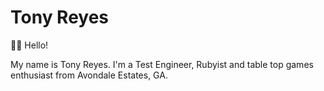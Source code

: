 # Tony Reyes

👋🏻 Hello! 

My name is Tony Reyes. I'm a Test Engineer, Rubyist and table top games enthusiast from Avondale Estates, GA. 
